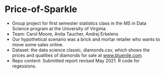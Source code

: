 # Price-of-Sparkle

- Group project for first semester statistics class in the MS in Data Science program at the University of Virginia
- Team: Carol Moore, Anita Taucher, Andrej Erkelens
- Our hypothetical scenario was a brick and mortar retailer who wants to move some sales online.
- Dataset:  the data science classic, diamonds.csv, which shows the prices and qualities of diamonds for sale at www.bluenile.com.
- Repo content:  Submitted report revised May 2021.  R code for regessions.


